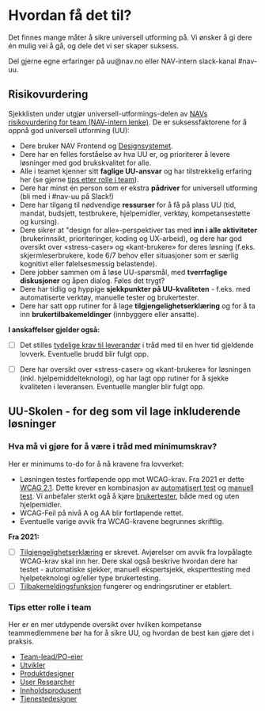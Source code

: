 # Hvordan få det til?
<p class="typo-ingress">Det finnes mange måter å sikre universell utforming på. Vi ønsker å gi dere én mulig vei å gå, og dele det vi ser skaper suksess.</p>
Del gjerne egne erfaringer på uu@nav.no eller NAV-intern slack-kanal #nav-uu.

## Risikovurdering
Sjekklisten under utgjør universell-utformings-delen av [NAVs risikovurdering for team (NAV-intern lenke)](https://navno.sharepoint.com/sites/intranett-it/SitePages/Risikovurderinger.aspx). 
De er suksessfaktorene for å oppnå god universell utforming (UU):

- Dere bruker NAV Frontend og [Designsystemet](https://design.nav.no/).
- Dere har en felles forståelse av hva UU er, og prioriterer å levere løsninger med god brukskvalitet for alle.
- Alle i teamet kjenner sitt __faglige UU-ansvar__ og har tilstrekkelig erfaring her (se gjerne [tips etter rolle i team](/hvordan-faa-det-til/tips-etter-rolle/)).
- Dere har minst én person som er ekstra __pådriver__ for universell utforming (bli med i #nav-uu på Slack!) 
- Dere har tilgang til nødvendige __ressurser__ for å få på plass UU (tid, mandat, budsjett, testbrukere, hjelpemidler, verktøy, kompetansestøtte og kursing).
- Dere sikrer at "design for alle»-perspektiver tas med __inn i alle aktiviteter__ (brukerinnsikt, prioriteringer, koding og UX-arbeid), og dere har god oversikt over «stress-caser» og «kant-brukere» for deres løsning (f.eks. skjermleserbrukere, kode 6/7 behov eller situasjoner som er særlig kognitivt eller følelsesmessig belastende).
- Dere jobber sammen om å løse UU-spørsmål, med __tverrfaglige diskusjoner__ og åpen dialog. Føles det trygt?
- Dere har tidlig og hyppige __sjekkpunkter på UU-kvaliteten__ - f.eks. med automatiserte verktøy, manuelle tester og brukertester.
- Dere har satt opp rutiner for å lage __tilgjengelighetserklæring__ og for å ta inn __brukertilbakemeldinger__ (innbyggere eller ansatte).


__I anskaffelser gjelder også:__ 
- [ ] Det stilles [tydelige krav til leverandør](hva-gjelder/krav-til-anskaffelseer.md) i tråd med til en hver tid gjeldende lovverk. Eventuelle brudd blir fulgt opp.
- [ ] Dere har oversikt over «stress-caser» og «kant-brukere» for løsningen (inkl. hjelpemiddelteknologi), og har lagt opp rutiner for å sjekke kvaliteten i leveransen. Eventuelle mangler blir fulgt opp.


<!-- Her kommer UU-skolen underlenker: -->

## UU-Skolen - for deg som vil lage inkluderende løsninger

<!-- helst ønsker jeg dette:
<ekspanderbartpanel tittel="Hva må vi gjøre for å være i tråd med minimumskrav?"> innholdet under (minus tittelen) </ekspanderbartpanel> -->
### Hva må vi gjøre for å være i tråd med minimumskrav?
Her er minimums to-do for å nå kravene fra lovverket:
- Løsningen testes fortløpende opp mot WCAG-krav. Fra 2021 er dette [WCAG 2.1](https://uu.difi.no/krav-og-regelverk/webdirektivet-og-wcag-21). Dette krever en kombinasjon av [automatisert test](/hvordan-faa-det-til/UU-testing/automatisert-testing/) og [manuell test](/hvordan-faa-det-til/UU-testing/manuell-testing/). Vi anbefaler sterkt ogå å kjøre [brukertester](/hvordan-faa-det-til/UU-testing/brukertesting/), både med og uten hjelpemidler.
- WCAG-Feil på nivå A og AA blir fortløpende rettet.
- Eventuelle varige avvik fra WCAG-kravene begrunnes skriftlig.

__Fra 2021:__ 
- [ ] [Tilgjengelighetserklæring](/hvordan-faa-det-til/tilgjengelighetserklæring.md) er skrevet. Avjørelser om avvik fra lovpålagte WCAG-krav skal inn her. Dere skal også beskrive hvordan dere har testet - automatiske sjekker, manuell ekspertsjekk, eksperttesting med hjelpeteknologi og/eller type brukertesting.
- [ ] [Tilbakemeldingsfunksjon](/hvordan-faa-det-til/tilbakemeldingsfunksjon.md) fungerer og endringsrutiner er etablert.

### Tips etter rolle i team
Her er en mer utdypende oversikt over hvilken kompetanse teammedlemmene bør ha for å sikre UU, og hvordan de best kan gjøre det i praksis.

* [Team-lead/PO-eier](/hvordan-faa-det-til/tips-etter-rolle//Leder/) 
* [Utvikler](/hvordan-faa-det-til/tips-etter-rolle//Utvikler/)
* [Produktdesigner](/hvordan-faa-det-til/tips-etter-rolle//Produktdesigner/)
* [User Researcher](/hvordan-faa-det-til/tips-etter-rolle//UserResearcher/)
* [Innholdsprodusent](/hvordan-faa-det-til/tips-etter-rolle//Innholdsprodusent/)
* [Tjenestedesigner](/hvordan-faa-det-til/tips-etter-rolle//Tjenestedesigner/)

<!-- Se også gammel versjon på [NAV-intern side om kompetanse i teamene](https://navno.sharepoint.com/sites/universellutformingavikt/SitePages/Hvilken-kompetanse-b%C3%B8r-teammedlemmer-har-p%C3%A5-universell-utforming-.aspx) -->
